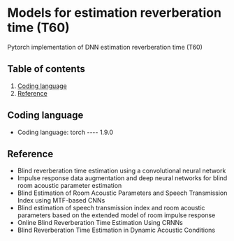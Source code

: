 # Models for estimation reverberation time (T60)
Pytorch implementation of DNN estimation reverberation time (T60)

## Table of contents
1. [Coding language](#cl)
2. [Reference](#reference)

## Coding language <a name="cl"></a>
* Coding language: torch ---- 1.9.0

## Reference <a name="reference"></a>
* Blind reverberation time estimation using a convolutional neural network
* Impulse response data augmentation and deep neural networks for blind room acoustic parameter estimation
* Blind Estimation of Room Acoustic Parameters and Speech Transmission Index using MTF-based CNNs
* Blind estimation of speech transmission index and room acoustic parameters based on the extended model of room impulse response
* Online Blind Reverberation Time Estimation Using CRNNs
* Blind Reverberation Time Estimation in Dynamic Acoustic Conditions
